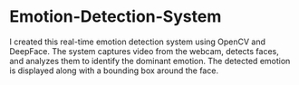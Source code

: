 # Emotion-Detection-System
I created this real-time emotion detection system using OpenCV and DeepFace. The system captures video from the webcam, detects faces, and analyzes them to identify the dominant emotion. The detected emotion is displayed along with a bounding box around the face.

